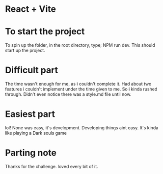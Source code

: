 # React + Vite

# To start the project
To spin up the folder, in the root directory, type; NPM run dev. This should start up the project.
# Difficult part
The time wasn't enough for me, as i couldn't complete it. Had about two features i couldn't implement under the time given to me. So i kinda rushed through. Didn't even notice there was a style.md file until now.
# Easiest part
lol! None was easy, it's development. Developing things aint easy. It's kinda like playing a Dark souls game
# Parting note
Thanks for the challenge. loved every bit of it.
